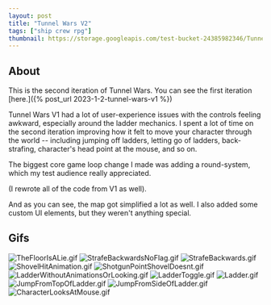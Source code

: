 ```yaml
---
layout: post
title: "Tunnel Wars V2"
tags: ["ship crew rpg"]
thumbnail: https://storage.googleapis.com/test-bucket-24385982346/Tunnel%20Wars%20V2/Ladder.gif
---
```


## About

This is the second iteration of Tunnel Wars. You can see the first iteration [here.]({% post_url 2023-1-2-tunnel-wars-v1 %})

Tunnel Wars V1 had a lot of user-experience issues with the controls feeling awkward, especially around the ladder mechanics. I spent a lot of time on the second iteration improving how it felt to move your character through the world -- including jumping off ladders, letting go of ladders, back-strafing, character's head point at the mouse, and so on.

The biggest core game loop change I made was adding a round-system, which my test audience really appreciated.

(I rewrote all of the code from V1 as well).

And as you can see, the map got simplified a lot as well. I also added some custom UI elements, but they weren't anything special.

## Gifs

![TheFloorIsALie.gif](https://storage.googleapis.com/test-bucket-24385982346/Tunnel%20Wars%20V2/TheFloorIsALie.gif)
![StrafeBackwardsNoFlag.gif](https://storage.googleapis.com/test-bucket-24385982346/Tunnel%20Wars%20V2/StrafeBackwardsNoFlag.gif)
![StrafeBackwards.gif](https://storage.googleapis.com/test-bucket-24385982346/Tunnel%20Wars%20V2/StrafeBackwards.gif)
![ShovelHitAnimation.gif](https://storage.googleapis.com/test-bucket-24385982346/Tunnel%20Wars%20V2/ShovelHitAnimation.gif)
![ShotgunPointShovelDoesnt.gif](https://storage.googleapis.com/test-bucket-24385982346/Tunnel%20Wars%20V2/ShotgunPointShovelDoesnt.gif)
![LadderWithoutAnimationsOrLooking.gif](https://storage.googleapis.com/test-bucket-24385982346/Tunnel%20Wars%20V2/LadderWithoutAnimationsOrLooking.gif)
![LadderToggle.gif](https://storage.googleapis.com/test-bucket-24385982346/Tunnel%20Wars%20V2/LadderToggle.gif)
![Ladder.gif](https://storage.googleapis.com/test-bucket-24385982346/Tunnel%20Wars%20V2/Ladder.gif)
![JumpFromTopOfLadder.gif](https://storage.googleapis.com/test-bucket-24385982346/Tunnel%20Wars%20V2/JumpFromTopOfLadder.gif)
![JumpFromSideOfLadder.gif](https://storage.googleapis.com/test-bucket-24385982346/Tunnel%20Wars%20V2/JumpFromSideOfLadder.gif)
![CharacterLooksAtMouse.gif](https://storage.googleapis.com/test-bucket-24385982346/Tunnel%20Wars%20V2/CharacterLooksAtMouse.gif)
